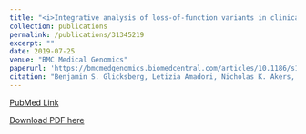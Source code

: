 ```yaml
---
title: "<i>Integrative analysis of loss-of-function variants in clinical and genomic data reveals novel genes associated with cardiovascular traits.</i>"
collection: publications
permalink: /publications/31345219
excerpt: ""
date: 2019-07-25
venue: "BMC Medical Genomics"
paperurl: 'https://bmcmedgenomics.biomedcentral.com/articles/10.1186/s12920-019-0542-3'
citation: "Benjamin S. Glicksberg, Letizia Amadori, Nicholas K. Akers, Katyayani Sukhavasi, Oscar Franzén, Li Li, Gillian M. Belbin, Kristin L. Akers, Khader Shameer, Marcus A. Badgeley, Kipp W. Johnson, Ben Readhead, Bruce J. Darrow, Eimear E. Kenny, Christer Betsholtz, Raili Ermel, Josefin Skogsberg, Arno Ruusalepp, Eric E. Schadt, Joel T. Dudley, Hongxia Ren, Jason C. Kovacic, Chiara Giannarelli, Shuyu D. Li, Johan LM Björkegren, Rong Chen. Integrative analysis of loss-of-function variants in clinical and genomic data reveals novel genes associated with cardiovascular traits. BMC Medical Genomics 25 July 2019. doi: 10.1186/s12920-019-0542-3." 
---
```


[PubMed Link](https://www.ncbi.nlm.nih.gov/pubmed/31345219)

[Download PDF here](https://raw.githubusercontent.com/kippjohnson/website/master/files/31345219.pdf)

<script type='text/javascript' src='https://d1bxh8uas1mnw7.cloudfront.net/assets/embed.js'></script>
<div class='altmetric-embed' data-badge-type="medium-donut" data-doi="10.1186/s12920-019-0542-3" data-hide-no-mentions="true" data-hide-less-than="1" class="altmetric-embed"></div>


